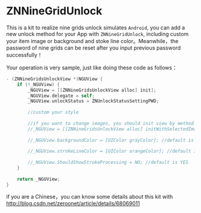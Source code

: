 # ZNNineGridUnlock

This is a kit to realize nine grids unlock simulates `Android`, you can add a new unlock method for your App with `ZNNineGridUnlock`, including custom your item image or background and stoke line color。Meanwhile，the password of nine grids can be reset after you input previous password successfully！

Your operation is very sample, just like doing these code as follows：

```Objective-C
- (ZNNineGridsUnlockView *)NGUView {
    if (!_NGUView) {
        _NGUView = [[ZNNineGridsUnlockView alloc] init];
        _NGUView.delegate = self;
        _NGUView.unlockStatus = ZNUnlockStatusSettingPWD;
        
        //custom your style
    
        //if you want to change images, you should init view by method the following:
        //_NGUView = [[ZNNineGridsUnlockView alloc] initWithSelectedImageName:@"btnSelected" unselectedImageName:@"btnUnselected" unlockFailedImageName:@"unlockFailed"];
        
        //_NGUView.backgroundColor = [UIColor grayColor]; //default is clear color
        
        //_NGUView.strokeLineColor = [UIColor orangeColor]; //default is adaptable selected image build in kit
        
        //_NGUView.ShouldShowStrokeProcessing = NO; //default is YES
    }
    
    return _NGUView;
}
```

if you are a Chinese，you can know some details about this kit with http://blog.csdn.net/zeroonet/article/details/68069011
